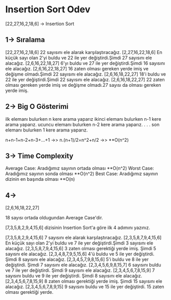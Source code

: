# Insertion Sort Odev

[22,27,16,2,18,6] -> Insertion Sort

## 1-> Sıralama
[22,27,16,2,18,6] 22 sayısını ele alarak karşılaştıracağız.
[2,27,16,22,18,6] En küçük sayı olan 2'yi buldu ve 22 ile yer değiştirdi.Şimdi 27 sayısını ele alacağız.
[2,6,16,22,18,27] 6'yı buldu ve 27 ile yer değiştirdi.Şimdi 16 sayısını ele alacağız.
[2,6,16,22,18,27] 16 zaten olması gereken yerde imiş ve değişme olmadı.Şimdi 22 sayısını ele alacağız.
[2,6,16,18,22,27] 18'i buldu ve 22 ile yer değiştirdi.Şimdi 22 sayısını ele alacağız.
[2,6,16,18,22,27] 22 zaten olması gereken yerde imiş ve değişme olmadı.27 sayısı da olması gereken yerde imiş.

## 2-> Big O Gösterimi
ilk elemanı bulurken n kere arama yaparız
ikinci elemanı bulurken n-1 kere arama yaparız.
ucuncu elemanı bulurken n-2 kere arama yaparız.
             .
             .
             .
son elemanı bulurken 1 kere arama yaparız.

n+n-1+n-2+n-3+...+1 ->> n.(n+1)/2=n^2+n/2 ->> **O(n^2)

## 3-> Time Complexity
Average Case: Aradığımız sayının ortada olması **O(n^2)
Worst Case: Aradığımız sayının sonda olması **O(n^2)
Best Case: Aradığımız sayının dizinin en başında olması **O(n)

## 4->
[2,6,16,18,22,27]

18 sayısı ortada oldugundan Average Case'dir.


[7,3,5,8,2,9,4,15,6] dizisinin Insertion Sort'a göre ilk 4 adımını yazınız.

[7,3,5,8,2,9,4,15,6] 7 sayısını ele alarak karşılaştıracağız.
[2,3,5,8,7,9,4,15,6] En küçük sayı olan 2'yi buldu ve 7 ile yer değiştirdi.Şimdi 3 sayısını ele alacağız.
[2,3,5,8,7,9,4,15,6] 3 zaten olması gerektiği yerde imiş. Şimdi 5 sayısnı ele alacağız.
[2,3,4,8,7,9,5,15,6] 4'ü buldu ve 5 ile yer değiştirdi. Şimdi 8 sayısını ele alacağız.
[2,3,4,5,7,9,8,15,6] 5'i buldu ve 8 ile yer değiştirdi. Şimdi 7 sayısını ele alacağız.
[2,3,4,5,6,9,8,15,7] 6 sayısını buldu ve 7 ile yer değiştirdi. Şimdi 9 sayısını ele alacağız.
[2,3,4,5,6,7,8,15,9] 7 sayısını buldu ve 9 ile yer değiştirdi. Şimdi 8 sayısını ele alacağız.
[2,3,4,5,6,7,8,15,9] 8 zaten olması gerektiği yerde imiş. Şimdi 15 sayısını ele alacağız.
[2,3,4,5,6,7,8,9,15] 9 sayısını buldu ve 15 ile yer değiştirdi. 15 zaten olması gerektiği yerde.